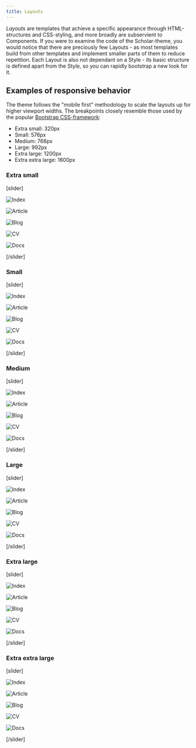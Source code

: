 ```yaml
---
title: Layouts
---
```


_Layouts_ are templates that achieve a specific appearance through HTML-structures and CSS-styling, and more broadly are subservient to Components. If you were to examine the code of the Scholar-theme, you would notice that there are preciously few Layouts - as most templates build from other templates and implement smaller parts of them to reduce repetition. Each Layout is also not dependant on a Style - its basic structure is defined apart from the Style, so you can rapidly bootstrap a new look for it.

## Examples of responsive behavior

The theme follows the "mobile first" methodology to scale the layouts up for higher viewport widths. The breakpoints closely resemble those used by the popular [Bootstrap CSS-framework](https://getbootstrap.com/docs/4.4/layout/overview/#responsive-breakpoints):

- Extra small: 320px
- Small: 576px
- Medium: 768px
- Large: 992px
- Extra large: 1200px
- Extra extra large: 1600px

### Extra small

[slider]

![Index](image://breakpoints.spec.js/320/index.png)

![Article](image://breakpoints.spec.js/320/article.png)

![Blog](image://breakpoints.spec.js/320/blog.png)

![CV](image://breakpoints.spec.js/320/cv.png)

![Docs](image://breakpoints.spec.js/320/docs.png)

[/slider]

### Small

[slider]

![Index](image://breakpoints.spec.js/576/index.png)

![Article](image://breakpoints.spec.js/576/article.png)

![Blog](image://breakpoints.spec.js/576/blog.png)

![CV](image://breakpoints.spec.js/576/cv.png)

![Docs](image://breakpoints.spec.js/576/docs.png)

[/slider]

### Medium

[slider]

![Index](image://breakpoints.spec.js/768/index.png)

![Article](image://breakpoints.spec.js/768/article.png)

![Blog](image://breakpoints.spec.js/768/blog.png)

![CV](image://breakpoints.spec.js/768/cv.png)

![Docs](image://breakpoints.spec.js/768/docs.png)

[/slider]

### Large

[slider]

![Index](image://breakpoints.spec.js/992/index.png)

![Article](image://breakpoints.spec.js/992/article.png)

![Blog](image://breakpoints.spec.js/992/blog.png)

![CV](image://breakpoints.spec.js/992/cv.png)

![Docs](image://breakpoints.spec.js/992/docs.png)

[/slider]

### Extra large

[slider]

![Index](image://breakpoints.spec.js/1200/index.png)

![Article](image://breakpoints.spec.js/1200/article.png)

![Blog](image://breakpoints.spec.js/1200/blog.png)

![CV](image://breakpoints.spec.js/1200/cv.png)

![Docs](image://breakpoints.spec.js/1200/docs.png)

[/slider]

### Extra extra large

[slider]

![Index](image://breakpoints.spec.js/1600/index.png)

![Article](image://breakpoints.spec.js/1600/article.png)

![Blog](image://breakpoints.spec.js/1600/blog.png)

![CV](image://breakpoints.spec.js/1600/cv.png)

![Docs](image://breakpoints.spec.js/1600/docs.png)

[/slider]
